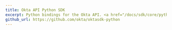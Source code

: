 ```yaml
---
title: Okta API Python SDK
excerpt: Python bindings for the Okta API. <a href="/docs/sdk/core/python_api_sdk/">Documentation here</a>.
github_url: https://github.com/okta/oktasdk-python
---
```

